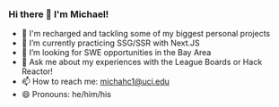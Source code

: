 ### Hi there 👋 I'm Michael!

- 💪 I'm recharged and tackling some of my biggest personal projects
- 🌱 I’m currently practicing SSG/SSR with Next.JS
- 🤔 I’m looking for SWE opportunities in the Bay Area
- 💬 Ask me about my experiences with the League Boards or Hack Reactor!
- 📫 How to reach me: michahc1@uci.edu
- 😄 Pronouns: he/him/his

